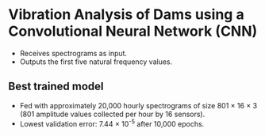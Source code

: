 # Vibration Analysis of Dams using a Convolutional Neural Network (CNN)

* Receives spectrograms as input.
* Outputs the first five natural frequency values.

## Best trained model

* Fed with approximately 20,000 hourly spectrograms of size 801 × 16 × 3 (801 amplitude values collected per hour by 16 sensors).
* Lowest validation error: 7.44 × 10<sup>-5</sup> after 10,000 epochs.
